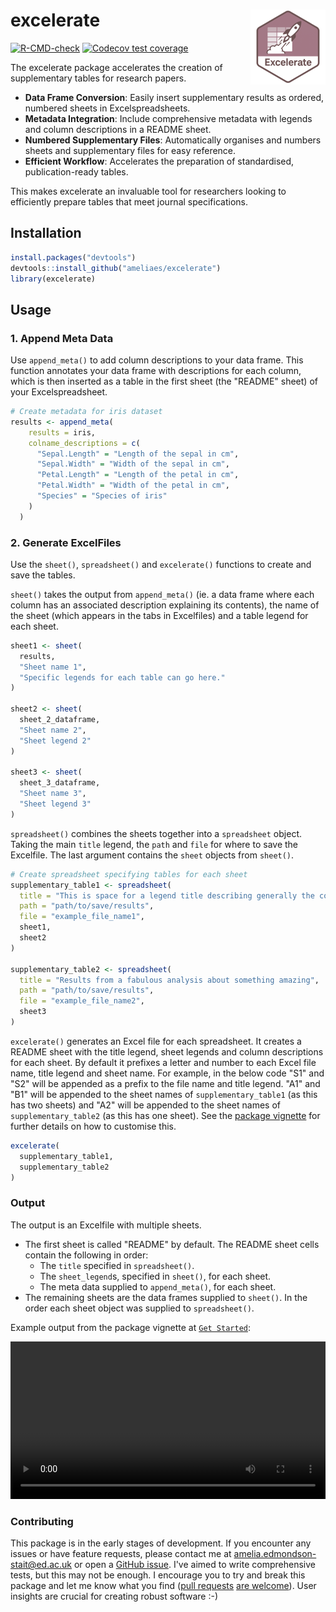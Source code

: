 # excelerate <a href="https://ameliaes.github.io/excelerate/"><img src="man/figures/logo.png" align="right" height="120" alt="excelerate website" /></a>

<!-- badges: start -->
  [![R-CMD-check](https://github.com/AmeliaES/excelerate/actions/workflows/R-CMD-check.yaml/badge.svg)](https://github.com/AmeliaES/excelerate/actions/workflows/R-CMD-check.yaml) [![Codecov test coverage](https://codecov.io/gh/AmeliaES/excelerate/graph/badge.svg)](https://app.codecov.io/gh/AmeliaES/excelerate)
  
<!-- badges: end -->

The excelerate package accelerates the creation of supplementary tables for research papers.

- **Data Frame Conversion**: Easily insert supplementary results as ordered, numbered sheets in Excelspreadsheets.
- **Metadata Integration**: Include comprehensive metadata with legends and column descriptions in a README sheet.
- **Numbered Supplementary Files**: Automatically organises and numbers sheets and supplementary files for easy reference.
- **Efficient Workflow**: Accelerates the preparation of standardised, publication-ready tables.

This makes excelerate an invaluable tool for researchers looking to efficiently prepare tables that meet journal specifications.

## Installation

``` r
install.packages("devtools")
devtools::install_github("ameliaes/excelerate")
library(excelerate)
```

## Usage

### 1. Append Meta Data

Use `append_meta()` to add column descriptions to your data frame. This function annotates your data frame with descriptions for each column, which is then inserted as a table in the first sheet (the "README" sheet) of your Excelspreadsheet.

``` r
# Create metadata for iris dataset
results <- append_meta(
    results = iris,
    colname_descriptions = c(
      "Sepal.Length" = "Length of the sepal in cm",
      "Sepal.Width" = "Width of the sepal in cm",
      "Petal.Length" = "Length of the petal in cm",
      "Petal.Width" = "Width of the petal in cm",
      "Species" = "Species of iris"
    )
  )
```

### 2. Generate ExcelFiles

Use the `sheet()`, `spreadsheet()` and `excelerate()` functions to create and save the tables.

`sheet()` takes the output from `append_meta()` (ie. a data frame where each column has an associated description explaining its contents), the name of the sheet (which appears in the tabs in Excelfiles) and a table legend for each sheet.

```r
sheet1 <- sheet(
  results,
  "Sheet name 1",
  "Specific legends for each table can go here."
)

sheet2 <- sheet(
  sheet_2_dataframe,
  "Sheet name 2",
  "Sheet legend 2"
)

sheet3 <- sheet(
  sheet_3_dataframe,
  "Sheet name 3",
  "Sheet legend 3"
)
```

`spreadsheet()` combines the sheets together into a `spreadsheet` object. Taking the main `title` legend, the `path` and `file` for where to save the Excelfile. The last argument contains the `sheet` objects from `sheet()`.

``` r
# Create spreadsheet specifying tables for each sheet
supplementary_table1 <- spreadsheet(
  title = "This is space for a legend title describing generally the contents of the file.",
  path = "path/to/save/results",
  file = "example_file_name1",
  sheet1,
  sheet2
)

supplementary_table2 <- spreadsheet(
  title = "Results from a fabulous analysis about something amazing",
  path = "path/to/save/results",
  file = "example_file_name2",
  sheet3
)
```

`excelerate()` generates an Excel file for each spreadsheet. It creates a README sheet with the title legend, sheet legends and column descriptions for each sheet. By default it prefixes a letter and number to each Excel file name, title legend and sheet name. For example, in the below code "S1" and "S2" will be appended as a prefix to the file name and title legend. "A1" and "B1" will be appended to the sheet names of `supplementary_table1` (as this has two sheets) and "A2" will be appended to the sheet names of `supplementary_table2` (as this has one sheet). See the [package vignette](https://ameliaes.github.io/excelerate/articles/excelerate.html) for further details on how to customise this.

```r
excelerate(
  supplementary_table1,
  supplementary_table2
)
```
### Output

The output is an Excelfile with multiple sheets. 

- The first sheet is called "README" by default.
  The README sheet cells contain the following in order:
  - The `title` specified in `spreadsheet()`.
  - The `sheet_legend`s, specified in `sheet()`, for each sheet.
  - The meta data supplied to `append_meta()`, for each sheet.
- The remaining sheets are the data frames supplied to `sheet()`. In the order each sheet object was supplied to `spreadsheet()`.


Example output from the package vignette at [`Get Started`](https://ameliaes.github.io/excelerate/articles/excelerate.html):

<p align="center">
  <video src="https://github.com/user-attachments/assets/194eeb37-7f04-4453-bd80-5b4b3a84f38e" controls width="100%">
  </video>
</p>


### Contributing

This package is in the early stages of development. If you encounter any issues or have feature requests, please contact me at [amelia.edmondson-stait@ed.ac.uk](mailto:amelia.edmondson-stait@ed.ac.uk) or open a [GitHub issue](https://github.com/AmeliaES/excelerate/issues/new). I've aimed to write comprehensive tests, but this may not be enough. I encourage you to try and break this package and let me know what you find ([pull requests](https://happygitwithr.com/fork-and-clone) [are welcome](https://docs.github.com/en/pull-requests/collaborating-with-pull-requests/proposing-changes-to-your-work-with-pull-requests/creating-a-pull-request-from-a-fork)). User insights are crucial for creating robust software :-)
